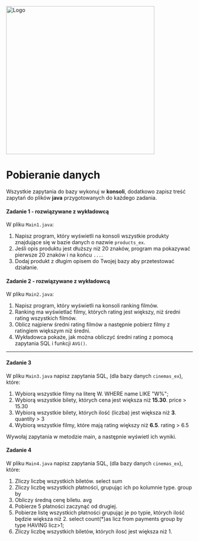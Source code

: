 <img alt="Logo" src="http://coderslab.pl/svg/logo-coderslab.svg" width="400">

#  Pobieranie danych

Wszystkie zapytania do bazy wykonuj w **konsoli**, dodatkowo zapisz treść zapytań do plików **java** przygotowanych do każdego zadania.

#### Zadanie 1 - rozwiązywane z wykładowcą
W pliku `Main1.java`:

1. Napisz program, który wyświetli na konsoli wszystkie produkty znajdujące się w bazie danych o nazwie ```products_ex```.
2. Jeśli opis produktu jest dłuższy niż 20 znaków, program ma pokazywać pierwsze 20 znaków i na końcu ```...```.
3. Dodaj produkt z długim opisem do Twojej bazy aby przetestować działanie.

#### Zadanie 2 - rozwiązywane z wykładowcą
W pliku `Main2.java`:

1. Napisz program, który wyświetli na konsoli ranking filmów.
2. Ranking ma wyświetlać filmy, których rating jest większy, niż średni rating wszystkich filmów.
3. Oblicz najpierw średni rating filmów a następnie pobierz filmy z ratingiem większym niż średni.
4. Wykładowca pokaże, jak można obliczyć średni rating z pomocą zapytania SQL i funkcji `AVG()`.

-----------------------------------------------------------------------------

#### Zadanie 3
W pliku `Main3.java`  napisz zapytania SQL, (dla bazy danych `cinemas_ex`), które:

1. Wybiorą wszystkie filmy na literę W.  WHERE name LIKE "W%";
2. Wybiorą wszystkie bilety, których cena jest większa niż **15.30**.  price > 15.30
3. Wybiorą wszystkie bilety, których ilość (liczba) jest większa niż **3**.  quantity > 3
4. Wybiorą wszystkie filmy, które mają rating większy niż **6.5**.  rating > 6.5

Wywołaj zapytania w metodzie main, a następnie wyświetl ich wyniki.


#### Zadanie 4
W pliku `Main4.java`  napisz zapytania SQL, (dla bazy danych `cinemas_ex`), które:  

1. Zliczy liczbę wszystkich biletów. select sum 
2. Zliczy liczbę wszystkich płatności, grupując ich po kolumnie type. group by 
3. Obliczy średną cenę biletu. avg 
4. Pobierze 5 płatności zaczynąć od drugiej.
5. Pobierze listę wszystkich płatności grupując je po typie, których ilość będzie większa niż 2. select count(*)as licz from payments group by type HAVING licz>1;
6. Zliczy liczbę wszystkich biletów, których ilosć jest większa niż 1.
